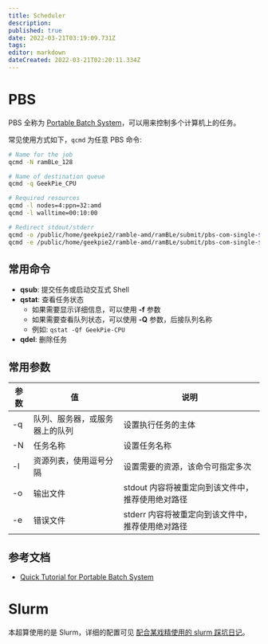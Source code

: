 ```yaml
---
title: Scheduler
description: 
published: true
date: 2022-03-21T03:19:09.731Z
tags: 
editor: markdown
dateCreated: 2022-03-21T02:20:11.334Z
---
```


# PBS

PBS 全称为 [Portable Batch System](https://en.wikipedia.org/wiki/Portable_Batch_System)，可以用来控制多个计算机上的任务。

常见使用方式如下，`qcmd` 为任意 PBS 命令:

```bash
# Name for the job
qcmd -N ramBLe_128

# Name of destination queue
qcmd -q GeekPie_CPU

# Required resources
qcmd -l nodes=4:ppn=32:amd
qcmd -l walltime=00:10:00

# Redirect stdout/stderr
qcmd -o /public/home/geekpie2/ramble-amd/ramBLe/submit/pbs-com-single-${PBS_JOBID}.out
qcmd -e /public/home/geekpie2/ramble-amd/ramBLe/submit/pbs-com-single-${PBS_JOBID}.err
```

## 常用命令

- **qsub**: 提交任务或启动交互式 Shell
- **qstat**: 查看任务状态
  - 如果需要显示详细信息，可以使用 **-f** 参数
  - 如果需要查看队列状态，可以使用 **-Q** 参数，后接队列名称
  - 例如: `qstat -Qf GeekPie-CPU`
- **qdel**: 删除任务

## 常用参数

| 参数 | 值 | 说明 |
| --- | --- | --- |
| -q | 队列、服务器，或服务器上的队列 | 设置执行任务的主体 |
| -N | 任务名称 | 设置任务名称 |
| -l | 资源列表，使用逗号分隔 | 设置需要的资源，该命令可指定多次 |
| -o | 输出文件 | stdout 内容将被重定向到该文件中，推荐使用绝对路径 |
| -e | 错误文件 | stderr 内容将被重定向到该文件中，推荐使用绝对路径 |

## 参考文档

- [Quick Tutorial for Portable Batch System](https://albertsk.files.wordpress.com/2011/12/pbs.pdf)

# Slurm
本超算使用的是 Slurm，详细的配置可见 [配合某戏精使用的 slurm 踩坑日记](https://www.victoryang00.cn/wordpress/2021/01/31/pei-he-mou-xi-jing-shi-yong-de-slurm-cai-keng-ri-j/)。
